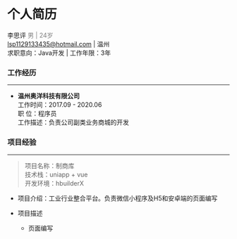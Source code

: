 # 个人简历
李思评  <font color=gray>男 | 24岁 </font>  
lsp1129133435@hotmail.com | 温州  
求职意向：Java开发 | 工作年限：3年  
### 工作经历  
---  
* **温州奥洋科技有限公司**  
工作时间：2017.09 - 2020.06  
职 位：程序员  
工作描述：负责公司副类业务商城的开发
### 项目经验
--- 
>项目名称：制商库  
技术栈：uniapp + vue  
开发环境：hbuilderX  
* 项目介绍：工业行业整合平台。负责微信小程序及H5和安卓端的页面编写  
* 项目描述  
   
   * 页面编写
